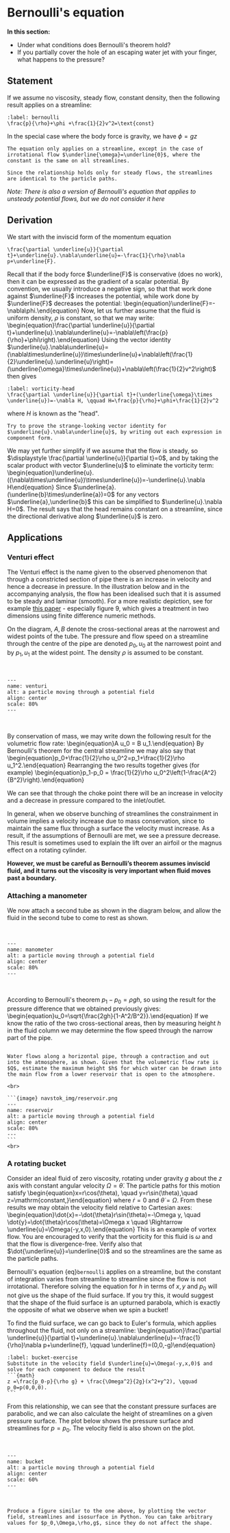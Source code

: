 # Bernoulli's equation

**In this section:**
* Under what conditions does Bernoulli's theorem hold?
* If you partially cover the hole of an escaping water jet with your finger, what happens to the pressure?

## Statement

If we assume no viscosity, steady flow, constant density, then the following result applies on a streamline:

```{math}
:label: bernoulli
\frac{p}{\rho}+\phi +\frac{1}{2}v^2=\text{const}
```

In the special case where the body force is gravity, we have $\phi=gz$

```{warning}
The equation only applies on a streamline, except in the case of irrotational flow $\underline{\omega}=\underline{0}$, where the constant is the same on all streamlines.

Since the relationship holds only for steady flows, the streamlines are identical to the particle paths.
```

*Note: There is also a version of Bernoulli's equation that applies to unsteady potential flows, but we do not consider it here*

## Derivation

We start with the inviscid form of the momentum equation

```{math}
\frac{\partial \underline{u}}{\partial t}+\underline{u}.\nabla\underline{u}=-\frac{1}{\rho}\nabla p+\underline{F}.
```

Recall that if the body force $\underline{F}$ is conservative (does no work), then it can be expressed as the gradient of a scalar potential. By convention, we usually introduce a negative sign, so that that work done against $\underline{F}$ increases the potential, while work done by $\underline{F}$ decreases the potential:
\begin{equation}\underline{F}=-\nabla\phi.\end{equation}
Now, let us further assume that the fluid is uniform density, $\rho$ is constant, so that we may write:
\begin{equation}\frac{\partial \underline{u}}{\partial t}+\underline{u}.\nabla\underline{u}=-\nabla\left(\frac{p}{\rho}+\phi\right).\end{equation}
Using the vector identity $\underline{u}.\nabla\underline{u}=(\nabla\times\underline{u})\times\underline{u}+\nabla\left(\frac{1}{2}\underline{u}.\underline{u}\right)=(\underline{\omega}\times\underline{u})+\nabla\left(\frac{1}{2}v^2\right)$ then gives
```{math}
:label: vorticity-head
\frac{\partial \underline{u}}{\partial t}+(\underline{\omega}\times \underline{u})=-\nabla H, \qquad H=\frac{p}{\rho}+\phi+\frac{1}{2}v^2
```
where $H$ is known as the "head".

```{exercise}
Try to prove the strange-looking vector identity for $\underline{u}.\nabla\underline{u}$, by writing out each expression in component form.
```

We may yet further simplify if we assume that the flow is steady, so $\displaystyle \frac{\partial \underline{u}}{\partial t}=0$, and by taking the scalar product with vector $\underline{u}$ to eliminate the vorticity term:
\begin{equation}\underline{u}.((\nabla\times\underline{u})\times\underline{u})=-\underline{u}.\nabla H\end{equation}
Since $\underline{a}.(\underline{b}\times\underline{a})=0$ for any vectors $\underline{a},\underline{b}$ this can be simplified to $\underline{u}.\nabla H=0$. The result says that the head remains constant on a streamline, since the directional derivative along $\underline{u}$ is zero.

## Applications

### Venturi effect

The Venturi effect is the name given to the observed phenomenon that through a constricted section of pipe there is an increase in velocity and hence a decrease in pressure. In the illustration below and in the accompanying analysis, the flow has been idealised such that it is assumed to be steady and laminar (smooth). For a more realistic depiction, see for example [this paper](https://www.sciencedirect.com/science/article/pii/S0020746200001049?via%3Dihub) - especially figure 9, which gives a treatment in two dimensions using finite difference numeric methods.

On the diagram, $A,B$ denote the cross-sectional areas at the narrowest and widest points of the tube. The pressure and flow speed on a streamline through the centre of the pipe are denoted $p_0,u_0$ at the narrowest point and by $p_1,u_1$ at the widest point. The density $\rho$ is assumed to be constant.

<br>

```{image} navstok_img/venturi.png
---
name: venturi
alt: a particle moving through a potential field
align: center
scale: 80%
---
```
<br>


By conservation of mass, we may write down the following result for the volumetric flow rate:
\begin{equation}A u_0 = B u_1.\end{equation}
By Bernoulli's theorem for the central streamline we may also say that
\begin{equation}p_0+\frac{1}{2}\rho u_0^2=p_1+\frac{1}{2}\rho u_1^2.\end{equation}
Rearranging the two results together gives (for example)
\begin{equation}p_1-p_0 = \frac{1}{2}\rho u_0^2\left(1-\frac{A^2}{B^2}\right).\end{equation}

We can see that through the choke point there will be an increase in velocity and a decrease in pressure compared to the inlet/outlet.

In general, when we observe bunching of streamlines the constrainment in volume implies a velocity increase due to mass conservation, since to maintain the same flux through a surface the velocity must increase. As a result, if the assumptions of Bernoulli are met, we see a pressure decrease. This result is sometimes used to explain the lift over an airfoil or the magnus effect on a rotating cylinder.

**However, we must be careful as Bernoulli’s theorem assumes inviscid fluid, and it turns out the viscosity is very important when fluid moves past a boundary.**

### Attaching a manometer

We now attach a second tube as shown in the diagram below, and allow the fluid in the second tube to come to rest as shown.

<br>

```{image} navstok_img/manometer.png
---
name: manometer
alt: a particle moving through a potential field
align: center
scale: 80%
---
```
<br>


According to Bernoulli's theorem $p_1-p_0=\rho g h$, so using the result for the pressure difference that we obtained previously gives:
\begin{equation}u_0=\sqrt{\frac{2gh}{1-A^2/B^2}}.\end{equation}
If we know the ratio of the two cross-sectional areas, then by measuring height $h$ in the fluid column we may determine the flow speed through the narrow part of the pipe.

````{exercise}

Water flows along a horizontal pipe, through a contraction and out into the atmosphere, as shown. Given that the volumetric flow rate is $Q$, estimate the maximum height $h$ for which water can be drawn into the main flow from a lower reservoir that is open to the atmosphere.

<br>

```{image} navstok_img/reservoir.png
---
name: reservoir
alt: a particle moving through a potential field
align: center
scale: 80%
---
```
<br>
````

### A rotating bucket

Consider an ideal fluid of zero viscosity, rotating under gravity $g$ about the $z$ axis with constant angular velocity $\Omega=\dot{\theta}$.
The particle paths for this motion satisfy
\begin{equation}x=r\cos(\theta), \quad y=r\sin(\theta),\quad z=\mathrm{constant,}\end{equation}
where $\dot{r}=0$ and $\dot{\theta}=\Omega$. From these results we may obtain the velocity field relative to Cartesian axes:
\begin{equation}\dot{x}=-\dot{\theta}r\sin(\theta)=-\Omega y, \quad \dot{y}=\dot{\theta}r\cos(\theta)=\Omega x \quad \Rightarrow \underline{u}=\Omega(-y,x,0).\end{equation}
This is an example of vortex flow. You are encouraged to verify that the vorticity for this fluid is $\omega$ and that the flow is divergence-free. Verify also that $\dot{\underline{u}}=\underline{0}$ and so the streamlines are the same as the particle paths.

Bernoulli's equation {eq}`bernoulli` applies on a streamline, but the constant of integration varies from streamline to streamline since the flow is not irrotational. Therefore solving the equation for $h$ in terms of $x,y$ and $p_0$ will not give us the shape of the fluid surface. If you try this, it would suggest that the shape of the fluid surface is an upturned parabola, which is exactly the opposite of what we observe when we spin a bucket!

To find the fluid surface, we can go back to Euler's formula, which applies throughout the fluid, not only on a streamline:
\begin{equation}\frac{\partial \underline{u}}{\partial t}+\underline{u}.\nabla\underline{u}=-\frac{1}{\rho}\nabla p+\underline{f}, \qquad \underline{f}=(0,0,-g)\end{equation}

````{exercise}
:label: bucket-exercise
Substitute in the velocity field $\underline{u}=\Omega(-y,x,0)$ and solve for each component to deduce the result
```{math}
z =\frac{p_0-p}{\rho g} + \frac{\Omega^2}{2g}(x^2+y^2), \qquad p_0=p(0,0,0).
```
````

From this relationship, we can see that the constant pressure surfaces are parabolic, and we can also calculate the height of streamlines on a given pressure surface. The plot below shows the pressure surface and streamlines for $p=p_0$. The velocity field is also shown on the plot.

<br>

```{image} navstok_img/bucket.png
---
name: bucket
alt: a particle moving through a potential field
align: center
scale: 60%
---
```
<br>

```{exercise}
Produce a figure similar to the one above, by plotting the vector field, streamlines and isosurface in Python. You can take arbitrary values for $p_0,\Omega,\rho,g$, since they do not affect the shape.
```
